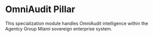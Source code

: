 # OmniAudit Pillar

This specialization module handles OmniAudit intelligence within the Agentcy Group Miami sovereign enterprise system.
